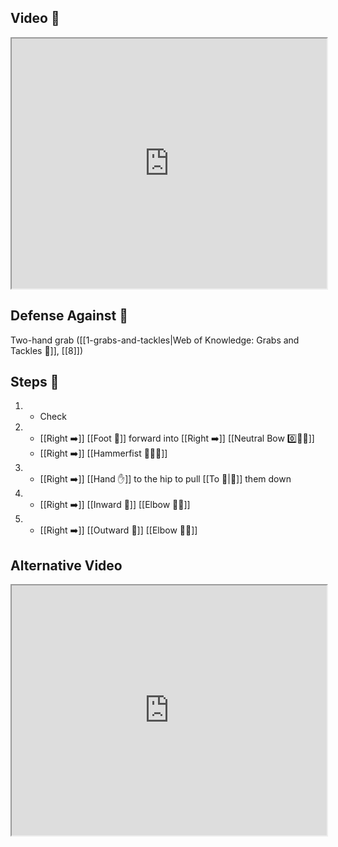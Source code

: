 ## Video 🎥

<iframe src="https://www.youtube.com/embed/0GtVxJToPaA" width="100%" height="400"></iframe>

## Defense Against 🤺

Two-hand grab ([[1-grabs-and-tackles|Web of Knowledge: Grabs and Tackles 🤝]], [[8]])

## Steps 👣

1. - Check
2. - [[Right ➡️]] [[Foot 🦶]] forward into [[Right ➡️]] [[Neutral Bow 0️⃣🧍‍♂️]] 
    - [[Right ➡️]] [[Hammerfist 🔨✊💥]]
3. - [[Right ➡️]] [[Hand ✋]] to the hip to pull [[To 🎯|🎯]] them down
4. - [[Right ➡️]] [[Inward 🔽]] [[Elbow 💪💥]]
5. - [[Right ➡️]] [[Outward 🔼]] [[Elbow 💪💥]]

## Alternative Video

<iframe src="https://www.youtube.com/embed/IXZ6kr4VHQw?start=87&end=103" width="100%" height="400"></iframe>
